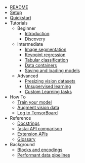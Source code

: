 - [README](README.md)
- [Setup](docs/setup.md)
- [Quickstart](notebooks/quickstart.ipynb)
- Tutorials
    - Beginner
        - [Introduction](docs/introduction.md)
        - [Discovery](docs/discovery.md)
    - Intermediate
        - [Image segmentation](notebooks/imagesegmentation.ipynb)
        - [Keypoint regression](notebooks/keypointregression.ipynb)
        - [Tabular classification](notebooks/tabularclassification.ipynb)
        - [Data containers](docs/data_containers.md)
        - [Saving and loading models](notebooks/serialization.ipynb)
    - Advanced
        - [Presizing vision datasets](notebooks/presizing.ipynb)
        - [Unsupervised learning](notebooks/vae.ipynb)
        - [Custom Learning tasks](docs/learning_tasks.md)
- How To
    - [Train your model](notebooks/training.ipynb)
    - [Augment vision data](docs/howto/augmentvision.md)
    - [Log to TensorBoard](docs/howto/logtensorboard.md)
- Reference
    - [Docstrings](REFERENCE)
    - [fastai API comparison](docs/fastai_api_comparison.md)
    - [Extension APIs](docs/interfaces.md)
    - [Glossary](docs/glossary.md)
- Background
    - [Blocks and encodings](docs/background/blocksencodings.md)
    - [Performant data pipelines](docs/background/datapipelines.md)